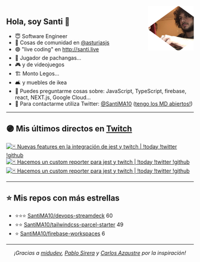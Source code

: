 <img height="120" align="right" src="https://raw.githubusercontent.com/SantiMA10/SantiMA10/main/.github/avatar.png" style="float: right" />

## Hola, soy Santi 🚀

- 😇 Software Engineer
- 📅 Cosas de comunidad en [@asturiasjs](https://twitter.com/asturiasjs)
- 🟣 "live coding" en http://santi.live 
- 🏀 Jugador de pachangas...
- 🎮 y de videojuegos 
- 🏗 Monto Legos...
- 🛋 y muebles de ikea 
- 🤔 Puedes preguntarme cosas sobre: JavaScript, TypeScript, firebase, react, NEXT.js, Google Cloud...
- 📝 Para contactarme utiliza Twitter: [@SantiMA10](https://twitter.com/SantiMA10) ([tengo los MD abiertos!](https://twitter.com/messages/compose?recipient_id=1397520804959694849))

---

## 🟣 Mis últimos directos en [Twitch](http://santi.live)

<div id="twitch-videos">
<a href='https://www.twitch.tv/videos/1441273182' target='_blank'>
<img width='30%' src='https://static-cdn.jtvnw.net/cf_vods/d2nvs31859zcd8/cf6197117268e2a1b36b_santima10_40673041083_1648657519/thumb/thumb0-320x180.jpg' alt='🃏 Nuevas features en la integración de jest y twitch | !today !twitter !github' />
</a><a href='https://www.twitch.tv/videos/1435391874' target='_blank'>
<img width='30%' src='https://static-cdn.jtvnw.net/cf_vods/d2nvs31859zcd8/7e005520780c555fa27b_santima10_40654470219_1648142959/thumb/thumb0-320x180.jpg' alt='🃏 Hacemos un custom reporter para jest y twitch | !today !twitter !github' />
</a><a href='https://www.twitch.tv/videos/1434460211' target='_blank'>
<img width='30%' src='https://static-cdn.jtvnw.net/cf_vods/d2nvs31859zcd8/dde98376573589b74cbc_santima10_40651650587_1648058551/thumb/thumb0-320x180.jpg' alt='🃏 Hacemos un custom reporter para jest y twitch | !today !twitter !github' />
</a>
</div>

---

## ⭐️ Mis repos con más estrellas

- ⭐️⭐️⭐️ [SantiMA10/devops-streamdeck](https://github.com/SantiMA10/devops-streamdeck) 60
- ⭐️⭐️ [SantiMA10/tailwindcss-parcel-starter](https://github.com/SantiMA10/tailwindcss-parcel-starter) 49
- ⭐️ [SantiMA10/firebase-workspaces](https://github.com/SantiMA10/firebase-workspaces) 6

---

<p align="center">
<i>¡Gracias a <a href="https://github.com/midudev" target="_blank"> midudev</a>, <a href="https://github.com/pablosirera" taget="_blank">Pablo Sirera</a> y <a href="https://github.com/carlosazaustre" target="_blank">Carlos Azaustre</a> por la inspiración!</i>
</p>
